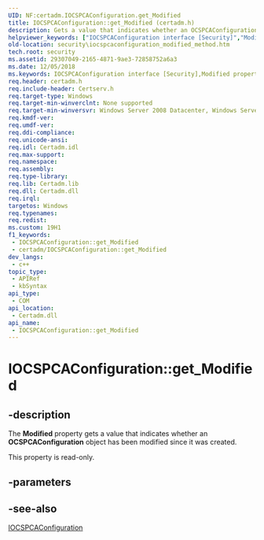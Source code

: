 ```yaml
---
UID: NF:certadm.IOCSPCAConfiguration.get_Modified
title: IOCSPCAConfiguration::get_Modified (certadm.h)
description: Gets a value that indicates whether an OCSPCAConfiguration object has been modified since it was created.
helpviewer_keywords: ["IOCSPCAConfiguration interface [Security]","Modified property","IOCSPCAConfiguration.Modified","IOCSPCAConfiguration.get_Modified","IOCSPCAConfiguration::Modified","IOCSPCAConfiguration::get_Modified","Modified property [Security]","Modified property [Security]","IOCSPCAConfiguration interface","certadm/IOCSPCAConfiguration::Modified","certadm/IOCSPCAConfiguration::get_Modified","get_Modified","security.iocspcaconfiguration_modified_method"]
old-location: security\iocspcaconfiguration_modified_method.htm
tech.root: security
ms.assetid: 29307049-2165-4871-9ae3-72858752a6a3
ms.date: 12/05/2018
ms.keywords: IOCSPCAConfiguration interface [Security],Modified property, IOCSPCAConfiguration.Modified, IOCSPCAConfiguration.get_Modified, IOCSPCAConfiguration::Modified, IOCSPCAConfiguration::get_Modified, Modified property [Security], Modified property [Security],IOCSPCAConfiguration interface, certadm/IOCSPCAConfiguration::Modified, certadm/IOCSPCAConfiguration::get_Modified, get_Modified, security.iocspcaconfiguration_modified_method
req.header: certadm.h
req.include-header: Certserv.h
req.target-type: Windows
req.target-min-winverclnt: None supported
req.target-min-winversvr: Windows Server 2008 Datacenter, Windows Server 2008 Enterprise [desktop apps only]
req.kmdf-ver: 
req.umdf-ver: 
req.ddi-compliance: 
req.unicode-ansi: 
req.idl: Certadm.idl
req.max-support: 
req.namespace: 
req.assembly: 
req.type-library: 
req.lib: Certadm.lib
req.dll: Certadm.dll
req.irql: 
targetos: Windows
req.typenames: 
req.redist: 
ms.custom: 19H1
f1_keywords:
 - IOCSPCAConfiguration::get_Modified
 - certadm/IOCSPCAConfiguration::get_Modified
dev_langs:
 - c++
topic_type:
 - APIRef
 - kbSyntax
api_type:
 - COM
api_location:
 - Certadm.dll
api_name:
 - IOCSPCAConfiguration::get_Modified
---
```


# IOCSPCAConfiguration::get_Modified


## -description

The <b>Modified</b> property gets a value that indicates whether an <b>OCSPCAConfiguration</b> object has been modified since it was created.

This property is read-only.

## -parameters

## -see-also

<a href="/windows/desktop/api/certadm/nn-certadm-iocspcaconfiguration">IOCSPCAConfiguration</a>


